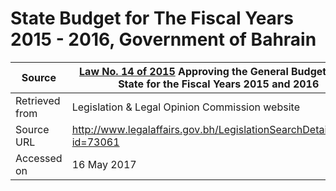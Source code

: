 # State Budget for The Fiscal Years 2015 - 2016, Government of Bahrain

Source         | [Law No. 14 of 2015](K1713.pdf) Approving the General Budget of the State for the Fiscal Years 2015 and 2016
---------------|--------------
Retrieved from | Legislation & Legal Opinion Commission website
Source URL     | http://www.legalaffairs.gov.bh/LegislationSearchDetails.aspx?id=73061
Accessed on    | 16 May 2017
